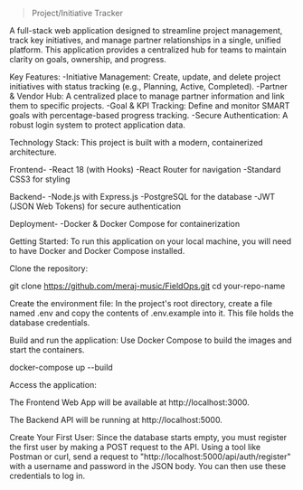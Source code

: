 > Project/Initiative Tracker

A full-stack web application designed to streamline project management, track key initiatives, and manage partner relationships in a single, unified platform. This application provides a centralized hub for teams to maintain clarity on goals, ownership, and progress.

Key Features:
-Initiative Management: Create, update, and delete project initiatives with status tracking (e.g., Planning, Active, Completed).
-Partner & Vendor Hub: A centralized place to manage partner information and link them to specific projects.
-Goal & KPI Tracking: Define and monitor SMART goals with percentage-based progress tracking.
-Secure Authentication: A robust login system to protect application data.

Technology Stack:
This project is built with a modern, containerized architecture.

Frontend-
-React 18 (with Hooks)
-React Router for navigation
-Standard CSS3 for styling

Backend-
-Node.js with Express.js
-PostgreSQL for the database
-JWT (JSON Web Tokens) for secure authentication

Deployment-
-Docker & Docker Compose for containerization

Getting Started:
To run this application on your local machine, you will need to have Docker and Docker Compose installed.

Clone the repository:

git clone https://github.com/meraj-music/FieldOps.git
cd your-repo-name

Create the environment file:
In the project's root directory, create a file named .env and copy the contents of .env.example into it. This file holds the database credentials.

Build and run the application:
Use Docker Compose to build the images and start the containers.

docker-compose up --build

Access the application:

The Frontend Web App will be available at http://localhost:3000.

The Backend API will be running at http://localhost:5000.

Create Your First User:
Since the database starts empty, you must register the first user by making a POST request to the API. Using a tool like Postman or curl, send a request to "http://localhost:5000/api/auth/register" with a username and password in the JSON body. You can then use these credentials to log in.
